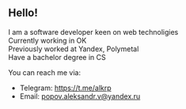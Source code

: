 ## Hello!

I am a software developer keen on web technoligies  
Currently working in OK  
Previously worked at Yandex, Polymetal  
Have a bachelor degree in CS  

You can reach me via:
- Telegram: https://t.me/alkrp
- Email: popov.aleksandr.v@yandex.ru
